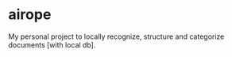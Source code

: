 # airope
My personal project to locally recognize, structure and categorize documents [with local db].
